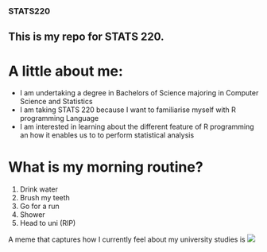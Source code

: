 ### STATS220

## This is my repo for STATS 220. 

# A little about me:

- I am undertaking a degree in Bachelors of Science majoring in Computer Science and Statistics
- I am taking STATS 220 because I want to familiarise myself with R programming Language
- I am interested in learning about the different feature of R programming an how it enables us to to perform statistical analysis

# What is my morning routine?

1. Drink water
2. Brush my teeth
3. Go for a run
4. Shower
5. Head to uni (RIP)

A meme that captures how I currently feel about my university studies is ![](https://c.tenor.com/8druEACXtX8AAAAd/tenor.gif)

